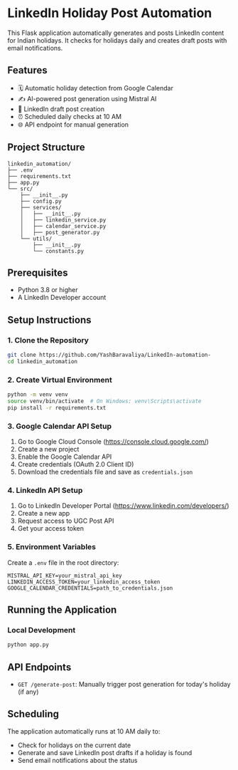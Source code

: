 # LinkedIn Holiday Post Automation

This Flask application automatically generates and posts LinkedIn content for Indian holidays. It checks for holidays daily and creates draft posts with email notifications.

## Features

- 🗓️ Automatic holiday detection from Google Calendar
- ✍️ AI-powered post generation using Mistral AI
- 📱 LinkedIn draft post creation
- ⏰ Scheduled daily checks at 10 AM
- 🌐 API endpoint for manual generation

## Project Structure

```
linkedin_automation/
├── .env
├── requirements.txt
├── app.py
└── src/
    ├── __init__.py
    ├── config.py
    ├── services/
    │   ├── __init__.py
    │   ├── linkedin_service.py
    │   ├── calendar_service.py
    │   ├── post_generator.py
    └── utils/
        ├── __init__.py
        └── constants.py
```

## Prerequisites

- Python 3.8 or higher
- A LinkedIn Developer account

## Setup Instructions

### 1. Clone the Repository

```bash
git clone https://github.com/YashBaravaliya/LinkedIn-automation-
cd linkedin_automation
```

### 2. Create Virtual Environment

```bash
python -m venv venv
source venv/bin/activate  # On Windows: venv\Scripts\activate
pip install -r requirements.txt
```


### 3. Google Calendar API Setup

1. Go to Google Cloud Console (https://console.cloud.google.com/)
2. Create a new project
3. Enable the Google Calendar API
4. Create credentials (OAuth 2.0 Client ID)
5. Download the credentials file and save as `credentials.json`

### 4. LinkedIn API Setup

1. Go to LinkedIn Developer Portal (https://www.linkedin.com/developers/)
2. Create a new app
3. Request access to UGC Post API
4. Get your access token

### 5. Environment Variables

Create a `.env` file in the root directory:

```env
MISTRAL_API_KEY=your_mistral_api_key
LINKEDIN_ACCESS_TOKEN=your_linkedin_access_token
GOOGLE_CALENDAR_CREDENTIALS=path_to_credentials.json
```

## Running the Application

### Local Development

```bash
python app.py
```


## API Endpoints

- `GET /generate-post`: Manually trigger post generation for today's holiday (if any)

## Scheduling

The application automatically runs at 10 AM daily to:
- Check for holidays on the current date
- Generate and save LinkedIn post drafts if a holiday is found
- Send email notifications about the status

